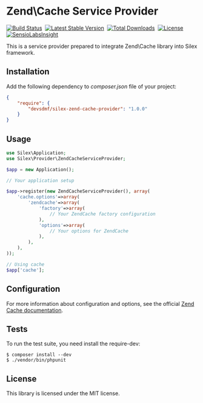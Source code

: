 Zend\Cache Service Provider
===========================

[![Build Status](https://travis-ci.org/devsdmf/silex-zend-cache-provider.svg?branch=develop)](https://travis-ci.org/devsdmf/silex-zend-cache-provider) 
[![Latest Stable Version](https://poser.pugx.org/devsdmf/silex-zend-cache-provider/v/stable.svg)](https://packagist.org/packages/devsdmf/silex-zend-cache-provider) 
[![Total Downloads](https://poser.pugx.org/devsdmf/silex-zend-cache-provider/downloads.png)](https://packagist.org/packages/devsdmf/silex-zend-cache-provider) 
[![License](https://poser.pugx.org/devsdmf/silex-zend-cache-provider/license.png)](https://packagist.org/packages/devsdmf/silex-zend-cache-provider)
[![SensioLabsInsight](https://insight.sensiolabs.com/projects/489390e1-f3fa-4a5f-9853-cfe2a4472637/mini.png)](https://insight.sensiolabs.com/projects/489390e1-f3fa-4a5f-9853-cfe2a4472637)

This is a service provider prepared to integrate Zend\Cache library into Silex framework.

Installation
------------

Add the following dependency to *composer.json* file of your project:

```json
{
    "require": {
        "devsdmf/silex-zend-cache-provider": "1.0.0"
    }
}
```

Usage
-----

```php
use Silex\Application;
use Silex\Provider\ZendCacheServiceProvider;

$app = new Application();

// Your application setup

$app->register(new ZendCacheServiceProvider(), array(
    'cache.options'=>array(
        'zendcache'=>array(
            'factory'=>array(
                // Your ZendCache factory configuration
            ),
            'options'=>array(
                // Your options for ZendCache
            ),
        ),
    ),
));

// Using cache
$app['cache'];
```

Configuration
-------------

For more information about configuration and options, see the official [Zend Cache documentation](http://framework.zend.com/manual/2.0/en/modules/zend.cache.storage.adapter.html).

Tests
-----

To run the test suite, you need install the require-dev:

```
$ composer install --dev
$ ./vendor/bin/phpunit
```

License
-------

This library is licensed under the MIT license.
